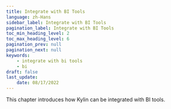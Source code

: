 ```yaml
---
title: Integrate with BI Tools
language: zh-Hans
sidebar_label: Integrate with BI Tools
pagination_label: Integrate with BI Tools
toc_min_heading_level: 2
toc_max_heading_level: 6
pagination_prev: null
pagination_next: null
keywords:
    - integrate with bi tools
    - bi
draft: false
last_update:
    date: 08/17/2022
---
```


This chapter introduces how Kylin can be integrated with BI tools.

